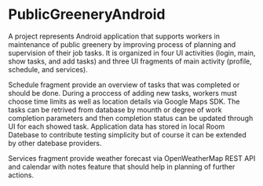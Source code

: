 # PublicGreeneryAndroid

A project represents Android application that supports workers in maintenance of public greenery
by improving process of planning and supervision of their job tasks.
It is organized in four UI activities (login, main, show tasks, and add tasks) and 
three UI fragments of main activity (profile, schedule, and services).

Schedule fragment provide an overview of tasks that was completed or should be done.
During a proccess of adding new tasks, workers must choose time limits as well as location details via Google Maps SDK.
The tasks can be retrived from database by mounth or degree of work completion parameters
and then completion status can be updated through UI for each showed task.
Application data has stored in local Room Datebase to contribute testing simplicity 
but of course it can be extended by other datebase providers.

Services fragment provide weather forecast via OpenWeatherMap REST API and 
calendar with notes feature that should help in planning of further actions.
